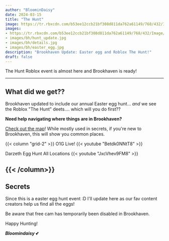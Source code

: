 ```yaml
---
author: "BloominDaisy"
date: 2024-03-15
title: "The Hunt"
image: https://tr.rbxcdn.com/b53ee12ccb21bf308d811da762a61149/768/432/Image/Png
images: 
- https://tr.rbxcdn.com/b53ee12ccb21bf308d811da762a61149/768/432/Image/Png
- images/bh/hunt_update.jpg
- images/bh/details.jpg
- images/bh/easter_egg.jpg
description: "Brookhaven Update: Easter egg and Roblox The Hunt!"
draft: false
---
```


The Hunt Roblox event is almost here and Brookhaven is ready!

---

## What did we get??

Brookhaven updated to include our annual Easter egg hunt... _and_ we see the Roblox "The Hunt" deets.... which will you do first??

**Need help navigating where things are in Brookhaven?**

 [Check out the map](map/poi/)! While mostly used in secrets, if you're new to Brookhaven, this will show you common places.



{{< column "grid-2" >}}
O1G Live! {{< youtube "Betdk0NNtT8" >}}


Darzeth Egg Hunt All Locations {{< youtube "JxcVhev9FM8" >}}

{{< /column>}}
---


## Secrets

Since this is a easter egg hunt event :D I'll update here as our fav content creators help us find all the eggs!

Be aware that free cam has temporarily been disabled in Brookhaven.

Happy Hunting!

_**Bloomindaisy**_ <span class="nowrap"><span class="emojify">💕</span>